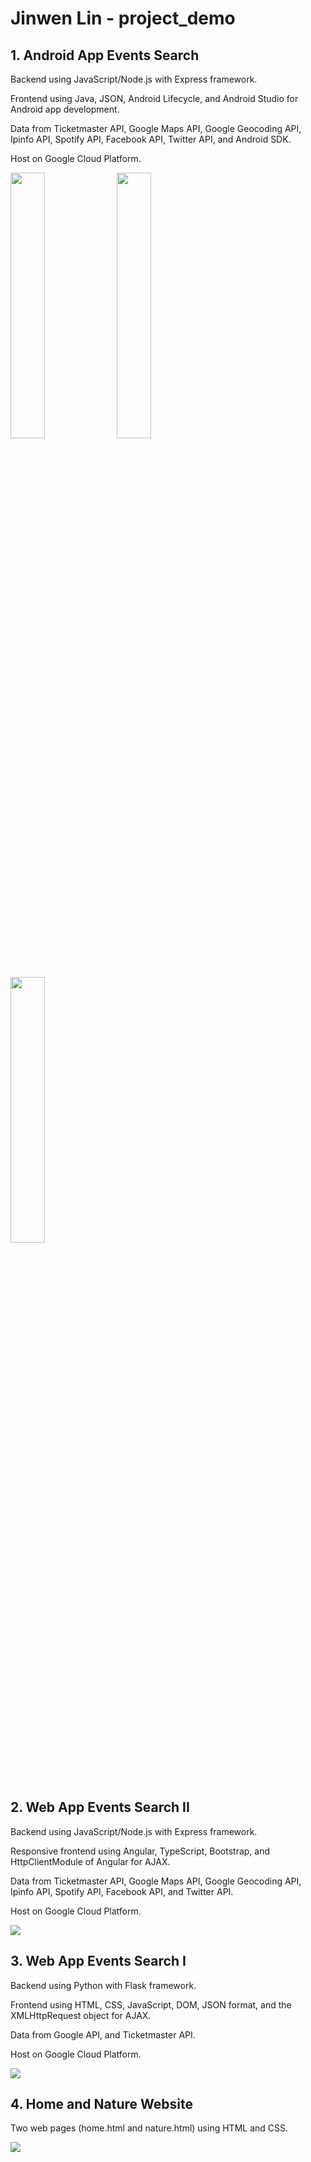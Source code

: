 # Jinwen Lin - project_demo


## 1. Android App Events Search

<p>Backend using JavaScript/Node.js with Express framework.</p>
<p>Frontend using Java, JSON, Android Lifecycle, and Android Studio for Android app development.</p>
<p>Data from Ticketmaster API, Google Maps API, Google Geocoding API, Ipinfo API, Spotify API, Facebook API, Twitter API, and Android SDK.</p>
<p>Host on Google Cloud Platform.</p>

<p>
  <img src="https://github.com/wen3999/project_demo/blob/main/public/9_1.gif" width="33%"></img>
  <img src="https://github.com/wen3999/project_demo/blob/main/public/9_2.gif" width="33%"></img>
  <img src="https://github.com/wen3999/project_demo/blob/main/public/9_3.gif" width="33%"></img>
</p>


## 2. Web App Events Search II

<p>Backend using JavaScript/Node.js with Express framework.</p>
<p>Responsive frontend using Angular, TypeScript, Bootstrap, and HttpClientModule of Angular for AJAX.</p>
<p>Data from Ticketmaster API, Google Maps API, Google Geocoding API, Ipinfo API, Spotify API, Facebook API, and Twitter API.</p>
<p>Host on Google Cloud Platform.</p>

![](https://github.com/wen3999/project_demo/blob/main/public/8_1.gif)


## 3. Web App Events Search I

<p>Backend using Python with Flask framework.</p>
<p>Frontend using HTML, CSS, JavaScript, DOM, JSON format, and the XMLHttpRequest object for AJAX.</p>
<p>Data from Google API, and Ticketmaster API.</p>
<p>Host on Google Cloud Platform.</p>

![](https://github.com/wen3999/project_demo/blob/main/public/6.gif)


## 4. Home and Nature Website

<p>Two web pages (home.html and nature.html) using HTML and CSS.</p>

![](https://github.com/wen3999/project_demo/blob/main/public/3.gif)
